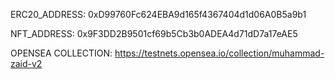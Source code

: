 ERC20_ADDRESS: 0xD99760Fc624EBA9d165f4367404d1d06A0B5a9b1

NFT_ADDRESS: 0x9F3DD2B9501cf69b5Cb3b0ADEA4d71dD7a17eAE5

OPENSEA COLLECTION: https://testnets.opensea.io/collection/muhammad-zaid-v2
